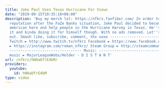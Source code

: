 ```yaml
---
title: Jake Paul Uses Texas Hurricane For Views
date: "2019-09-15T10:35:18+08:00"
description: 'Buy my merch lol: https://nfkrz.fanfiber.com/ In order to improve his
  reputation after the FaZe Banks situation, Jake Paul decided to become the next
  american hero and help people in the Hurricane Harvey in Texas. He''s monetizing
  it and kinda doing it for himself though. With no ads removed. Let''s peep this
  out. Smash like, subscribe, comment, thx xoxo ---------------------------------
  Twitch ► http://www.twitch.tv/nfkrz Facebook ► https://www.facebook.com/NFKRZ1 Instagram
  ► https://instagram.com/roman_nfkrz/ Steam Group ► http://steamcommunity.com/groups/nfkrzgroup
  --------------------------------- Music: --------------------------------- Outro
  music ► MajorLeagueWobs/Holder - D I S T A N T'
url: /nfkrz/hNHaDfrE4bM/
providers:
  youtube:
    id: hNHaDfrE4bM
type: video
---
```

